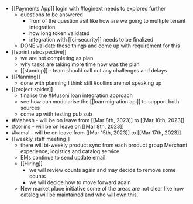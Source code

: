- [[Payments App]] login with #loginext needs to explored further
	- questions to be answered
		- from of the question asit like how are we going to multiple tenant integration
		- how long token validated
		- integration with [[ci-security]] needs to be finalized
	- DONE  validate these things and come up with requirement for this
- [[sprint retrospective]]
	- we are not completing as plan
	- why tasks are taking more time how was the plan
	- [[standup]] - team should call out any challenges and delays
- [[Planning]]
	- done with planning I think still #collins are not speaking up
- [[project spider]]
	- finalise the #Musoni loan integration approach
	- see how can modularise the [[loan migration api]] to support both sources
	- come up with testing pub sub
- #Mahesh - will be on leave from [[Mar 8th, 2023]] to [[Mar 10th, 2023]]
- #collins - will be on leave on [[Mar 8th, 2023]]
- #kamal - will be on leave from [[Mar 15th, 2023]] to [[Mar 17th, 2023]]
- [[weekly staff meeting]]
	- there will bi-weekly product sync from each product group Merchant experience, logistics and catalog service
	- EMs continue to send update email
	- [[Hiring]]
		- we will review counts again and may decide to remove some counts
		- we will decide how to move forward again
	- New market place initiative some of the areas are not clear like how catalog will be maintained and who will own this.